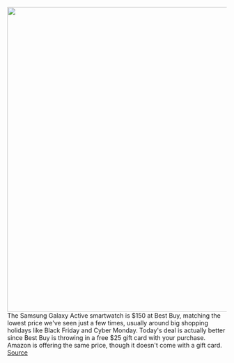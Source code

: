 <img src='https://cdn.vox-cdn.com/thumbor/FHQBfbEBDmhRSXwjzv22sxB63ec=/0x0:2040x1360/1200x800/filters:focal(831x422:1157x748)/cdn.vox-cdn.com/uploads/chorus_image/image/66634707/DSCF1373.0.jpg' width='700px' /><br/>
The Samsung Galaxy Active smartwatch is $150 at Best Buy, matching the lowest price we've seen just a few times, usually around big shopping holidays like Black Friday and Cyber Monday. Today's deal is actually better since Best Buy is throwing in a free $25 gift card with your purchase. Amazon is offering the same price, though it doesn't come with a gift card.
<a href='https://www.theverge.com/good-deals/2020/4/10/21216197/samsung-galaxy-active-smartwatch-deal-le-creuset-xbox-game-pass-ultimate'> Source <a/>
